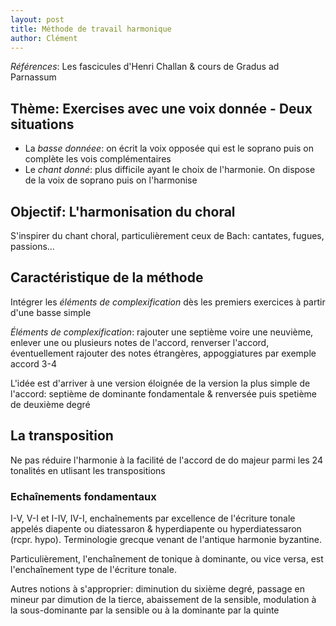 ```yaml
---
layout: post
title: Méthode de travail harmonique
author: Clément
---
```


*Références*: Les fascicules d'Henri Challan & cours de Gradus ad Parnassum

## Thème: Exercises avec une voix donnée - Deux situations

- La *basse donnéee*: on écrit la voix opposée qui est le soprano puis on complète les vois complémentaires
- Le *chant donné*: plus difficile ayant le choix de l'harmonie. On dispose de la voix de soprano puis on l'harmonise

## Objectif: L'harmonisation du choral

S'inspirer du chant choral, particulièrement ceux de Bach: cantates, fugues, passions...

## Caractéristique de la méthode

Intégrer les *éléments de complexification* dès les premiers exercices à partir d'une basse simple

*Éléments de complexification*: rajouter une septième voire une neuvième, enlever une ou plusieurs notes de l'accord, renverser l'accord, éventuellement rajouter des notes étrangères, appoggiatures par exemple accord 3-4

L'idée est d'arriver à une version éloignée de la version la plus simple de l'accord: septième de dominante fondamentale & renversée puis spetième de deuxième degré

## La transposition

Ne pas réduire l'harmonie à la facilité de l'accord de do majeur parmi les 24 tonalités en utlisant les transpositions

### Echaînements fondamentaux

I-V, V-I et I-IV, IV-I, enchaînements par excellence de l'écriture tonale appelés diapente ou diatessaron & hyperdiapente ou hyperdiatessaron (rcpr. hypo). Terminologie grecque venant de l'antique harmonie byzantine.

Particulièrement, l'enchaînement de tonique à dominante, ou vice versa, est l'enchaînement type de l'écriture tonale.

Autres notions à s'approprier: diminution du sixième degré, passage en mineur par dimution de la tierce, abaissement de la sensible, modulation à la sous-dominante par la sensible ou à la dominante par la quinte
